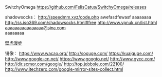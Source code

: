 SwitchyOmega
	https://github.com/FelisCatus/SwitchyOmega/releases

shadowsocks：
	http://speedmm.xyz/code.php
		awefasdfewasf
		aaaaaaaa
	http://ss.iso369.com/shadowsocks.html#free
	http://www.vpnuk.cn/list.html
		aaaaaaaaaaaaaaaa@sina.com		
		aaaaaaaa

[壁虎漫步](http://www.liu16.com/post/524.html)


镜像：
	https://www.wacao.org/
	http://soguge.com/
	https://kuaiguge.com/
	http://www.google-cn.net/
	https://www.googto.net/
	http://www.gycc.com/
	http://dir.scmor.com/google/
	http://top.jobbole.com/22100/
	http://www.itechzero.com/google-mirror-sites-collect.html
